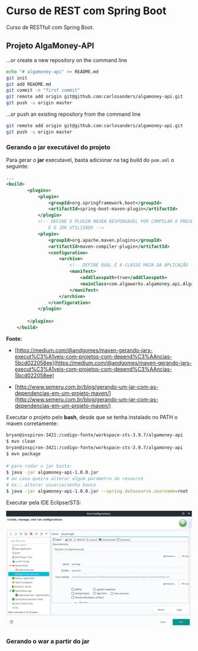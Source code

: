 # Curso de REST com Spring Boot

Curso de RESTfull com Spring Boot.

## Projeto AlgaMoney-API

…or create a new repository on the command line

```bash
echo "# algamoney-api" >> README.md
git init
git add README.md
git commit -m "first commit"
git remote add origin git@github.com:carlosanders/algamoney-api.git
git push -u origin master
```

…or push an existing repository from the command line

```bash
git remote add origin git@github.com:carlosanders/algamoney-api.git
git push -u origin master
```

### Gerando o jar executável do projeto

Para gerar o **jar** executavel, basta adicionar na tag build do `pom.xml` o seguinte:

```xml
...
<build>
		<plugins>
			<plugin>
				<groupId>org.springframework.boot</groupId>
				<artifactId>spring-boot-maven-plugin</artifactId>
			</plugin>
			<!-- DEFINE O PLUGIN MAVEN RESPONSÁVEL POR COMPILAR O PROJETO SUA VERSÃO 
				E O JDK UTILIZADO -->
			<plugin>
				<groupId>org.apache.maven.plugins</groupId>
				<artifactId>maven-compiler-plugin</artifactId>
				<configuration>
					<archive>
						<!-- DEFINE QUAL É A CLASSE MAIN DA APLICAÇÃO -->
						<manifest>
							<addClasspath>true</addClasspath>
							<mainClass>com.algaworks.algamoney.api.AlgamoneyApiApplication</mainClass>
						</manifest>
					</archive>
				</configuration>
			</plugin>

		</plugins>
	</build>
```

**Fonte:**

*  [https://medium.com/@andgomes/maven-gerando-jars-execut%C3%A1veis-com-projetos-com-depend%C3%AAncias-5bcd022058ee](https://medium.com/@andgomes/maven-gerando-jars-execut%C3%A1veis-com-projetos-com-depend%C3%AAncias-5bcd022058ee)

* [http://www.semeru.com.br/blog/gerando-um-jar-com-as-dependencias-em-um-projeto-maven/](http://www.semeru.com.br/blog/gerando-um-jar-com-as-dependencias-em-um-projeto-maven/)

  

Executar o projeto pelo **bash**, desde que se tenha instalado no PATH o maven corretamente:

```bash
bryan@inspiron-3421:/codigo-fonte/workspace-sts-3.9.7/algamoney-api
$ mvn clean 
bryan@inspiron-3421:/codigo-fonte/workspace-sts-3.9.7/algamoney-api
$ mvn package 

# para rodar o jar basta:
$ java -jar algamoney-api-1.0.0.jar
# ou caso queira alterar algum parametro do resource
# ex.: alterar usuario/senha banco
$ java -jar algamoney-api-1.0.0.jar --spring.datasource.username=root --spring.datasource.password=root
```

Executar pela IDE Eclipse/STS:

![](wiki/img/01.png)

### Gerando o war a partir do jar



